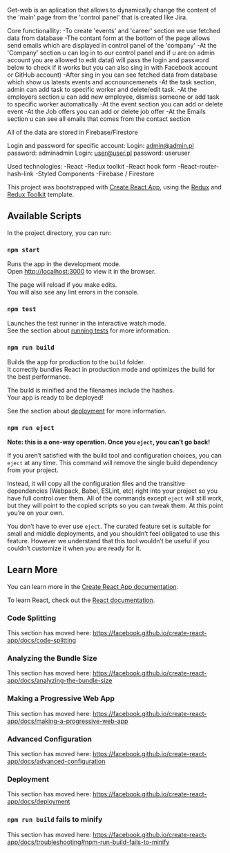 Get-web is an aplication that allows to dynamically change the content of the 'main' page from the 'control panel' that is created like Jira. 

Core functionallity:
-To create 'events' and 'career' section we use fetched data from database
-The contant form at the bottom of the page allows send emails which are displayed in control panel of the 'company' 
-At the 'Company' section u can log in to our control panel and if u are on admin account you are allowed to edit data(i will pass the login and password below to check if it works but you can also sing in with Facebook account or GitHub account)
-After sing in you can see fetched data from database which show us latests events and accnouncemenets
-At the task section, admin can add task to specific worker and delete/edit task.
-At the employers section u can add new employee, dismiss someone or add task to specific worker automatically 
-At the event section you can add or delete event
-At the Job offers you can add or delete job offer
-At the Emails section u can see all emails that comes from the contact section 

All of the data are stored in Firebase/Firestore

Login and password for specific account:
Login: admin@admin.pl password: adminadmin
Login: user@user.pl password: useruser

Used technologies:
-React
-Redux toolkit
-React hook form
-React-router-hash-link
-Styled Components
-Firebase / Firestore









This project was bootstrapped with [Create React App](https://github.com/facebook/create-react-app), using the [Redux](https://redux.js.org/) and [Redux Toolkit](https://redux-toolkit.js.org/) template.

## Available Scripts

In the project directory, you can run:

### `npm start`

Runs the app in the development mode.<br />
Open [http://localhost:3000](http://localhost:3000) to view it in the browser.

The page will reload if you make edits.<br />
You will also see any lint errors in the console.

### `npm test`

Launches the test runner in the interactive watch mode.<br />
See the section about [running tests](https://facebook.github.io/create-react-app/docs/running-tests) for more information.

### `npm run build`

Builds the app for production to the `build` folder.<br />
It correctly bundles React in production mode and optimizes the build for the best performance.

The build is minified and the filenames include the hashes.<br />
Your app is ready to be deployed!

See the section about [deployment](https://facebook.github.io/create-react-app/docs/deployment) for more information.

### `npm run eject`

**Note: this is a one-way operation. Once you `eject`, you can’t go back!**

If you aren’t satisfied with the build tool and configuration choices, you can `eject` at any time. This command will remove the single build dependency from your project.

Instead, it will copy all the configuration files and the transitive dependencies (Webpack, Babel, ESLint, etc) right into your project so you have full control over them. All of the commands except `eject` will still work, but they will point to the copied scripts so you can tweak them. At this point you’re on your own.

You don’t have to ever use `eject`. The curated feature set is suitable for small and middle deployments, and you shouldn’t feel obligated to use this feature. However we understand that this tool wouldn’t be useful if you couldn’t customize it when you are ready for it.

## Learn More

You can learn more in the [Create React App documentation](https://facebook.github.io/create-react-app/docs/getting-started).

To learn React, check out the [React documentation](https://reactjs.org/).

### Code Splitting

This section has moved here: https://facebook.github.io/create-react-app/docs/code-splitting

### Analyzing the Bundle Size

This section has moved here: https://facebook.github.io/create-react-app/docs/analyzing-the-bundle-size

### Making a Progressive Web App

This section has moved here: https://facebook.github.io/create-react-app/docs/making-a-progressive-web-app

### Advanced Configuration

This section has moved here: https://facebook.github.io/create-react-app/docs/advanced-configuration

### Deployment

This section has moved here: https://facebook.github.io/create-react-app/docs/deployment

### `npm run build` fails to minify

This section has moved here: https://facebook.github.io/create-react-app/docs/troubleshooting#npm-run-build-fails-to-minify
